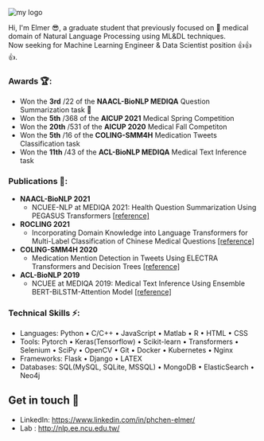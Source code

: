 ![my logo](https://github.com/phchen-elmer/elmermeister/blob/main/images/PHC_background.jpg)

Hi, I'm Elmer	:sunglasses:, a graduate student that previously focused on :monocle_face: medical domain of Natural Language Processing using ML&DL techniques.  
Now seeking for Machine Learning Engineer & Data Scientist position :+1::+1::+1:.

### Awards :trophy::
- Won the **3rd** /22 of the **NAACL-BioNLP MEDIQA** Question Summarization task :3rd_place_medal:
- Won the **5th** /368 of the **AICUP 2021** Medical Spring Competition
- Won the **20th** /531 of the **AICUP 2020** Medical Fall Competiton
- Won the **5th** /16 of the **COLING-SMM4H** Medication Tweets Classification task
- Won the **11th** /43 of the **ACL-BioNLP MEDIQA** Medical Text Inference task

### Publications :memo::
- **NAACL-BioNLP 2021**
  - NCUEE-NLP at MEDIQA 2021: Health Question Summarization Using PEGASUS Transformers [[reference]](https://aclanthology.org/2021.rocling-1.34.pdf)
- **ROCLING 2021**
  - Incorporating Domain Knowledge into Language Transformers for Multi-Label Classification of Chinese Medical Questions [[reference]](https://aclanthology.org/2021.rocling-1.34.pdf)
- **COLING-SMM4H 2020**
  - Medication Mention Detection in Tweets Using ELECTRA Transformers and Decision Trees [[reference]](https://aclanthology.org/2020.smm4h-1.23.pdf)
- **ACL-BioNLP 2019**
  - NCUEE at MEDIQA 2019: Medical Text Inference Using Ensemble BERT-BiLSTM-Attention Model [[reference]](https://aclanthology.org/W19-5058.pdf)

### Technical Skills :zap::
- Languages: Python • C/C++ • JavaScript • Matlab • R • HTML • CSS
- Tools: Pytorch • Keras(Tensorflow) • Scikit-learn • Transformers • Selenium • SciPy • OpenCV • Git • Docker • Kubernetes • Nginx
- Frameworks: Flask • Django • LATEX
- Databases: SQL(MySQL, SQLite, MSSQL) • MongoDB • ElasticSearch • Neo4j

## Get in touch :wave:
- LinkedIn: https://www.linkedin.com/in/phchen-elmer/
- Lab : http://nlp.ee.ncu.edu.tw/
